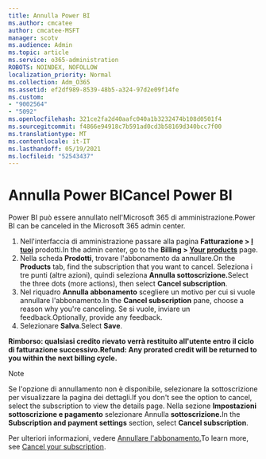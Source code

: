 ```yaml
---
title: Annulla Power BI
ms.author: cmcatee
author: cmcatee-MSFT
manager: scotv
ms.audience: Admin
ms.topic: article
ms.service: o365-administration
ROBOTS: NOINDEX, NOFOLLOW
localization_priority: Normal
ms.collection: Adm_O365
ms.assetid: ef2df989-8539-48b5-a324-97d2e09f14fe
ms.custom:
- "9002564"
- "5092"
ms.openlocfilehash: 321ce2fa2d40aafc040a1b3232474b108d0501f4
ms.sourcegitcommit: f4866e94918c7b591ad0cd3b58169d340bcc7f00
ms.translationtype: MT
ms.contentlocale: it-IT
ms.lasthandoff: 05/19/2021
ms.locfileid: "52543437"
---
```

# <a name="cancel-power-bi"></a><span data-ttu-id="42f66-102">Annulla Power BI</span><span class="sxs-lookup"><span data-stu-id="42f66-102">Cancel Power BI</span></span>

<span data-ttu-id="42f66-103">Power BI può essere annullato nell'Microsoft 365 di amministrazione.</span><span class="sxs-lookup"><span data-stu-id="42f66-103">Power BI can be canceled in the Microsoft 365 admin center.</span></span>

1. <span data-ttu-id="42f66-104">Nell'interfaccia di amministrazione passare alla pagina **Fatturazione > [I tuoi](https://go.microsoft.com/fwlink/p/?linkid=842054)** prodotti.</span><span class="sxs-lookup"><span data-stu-id="42f66-104">In the admin center, go to the **Billing > [Your products](https://go.microsoft.com/fwlink/p/?linkid=842054)** page.</span></span>
2. <span data-ttu-id="42f66-105">Nella scheda **Prodotti**, trovare l'abbonamento da annullare.</span><span class="sxs-lookup"><span data-stu-id="42f66-105">On the **Products** tab, find the subscription that you want to cancel.</span></span> <span data-ttu-id="42f66-106">Seleziona i tre punti (altre azioni), quindi seleziona **Annulla sottoscrizione.**</span><span class="sxs-lookup"><span data-stu-id="42f66-106">Select the three dots (more actions), then select **Cancel subscription**.</span></span>
3. <span data-ttu-id="42f66-107">Nel riquadro **Annulla abbonamento** scegliere un motivo per cui si vuole annullare l'abbonamento.</span><span class="sxs-lookup"><span data-stu-id="42f66-107">In the **Cancel subscription** pane, choose a reason why you're canceling.</span></span> <span data-ttu-id="42f66-108">Se si vuole, inviare un feedback.</span><span class="sxs-lookup"><span data-stu-id="42f66-108">Optionally, provide any feedback.</span></span>
4. <span data-ttu-id="42f66-109">Selezionare **Salva**.</span><span class="sxs-lookup"><span data-stu-id="42f66-109">Select **Save**.</span></span>

<span data-ttu-id="42f66-110">**Rimborso: qualsiasi credito rievato verrà restituito all'utente entro il ciclo di fatturazione successivo.**</span><span class="sxs-lookup"><span data-stu-id="42f66-110">**Refund: Any prorated credit will be returned to you within the next billing cycle.**</span></span>

> [!NOTE]
> <span data-ttu-id="42f66-111">Se l'opzione di annullamento non è disponibile, selezionare la sottoscrizione per visualizzare la pagina dei dettagli.</span><span class="sxs-lookup"><span data-stu-id="42f66-111">If you don't see the option to cancel, select the subscription to view the details page.</span></span> <span data-ttu-id="42f66-112">Nella sezione **Impostazioni sottoscrizione e pagamento** selezionare Annulla **sottoscrizione.**</span><span class="sxs-lookup"><span data-stu-id="42f66-112">In the **Subscription and payment settings** section, select **Cancel subscription**.</span></span>

<span data-ttu-id="42f66-113">Per ulteriori informazioni, vedere [Annullare l'abbonamento.](/microsoft-365/commerce/subscriptions/cancel-your-subscription)</span><span class="sxs-lookup"><span data-stu-id="42f66-113">To learn more, see [Cancel your subscription](/microsoft-365/commerce/subscriptions/cancel-your-subscription).</span></span>